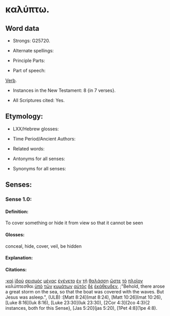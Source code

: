 # καλύπτω.

<!-- Status: S2=Needs2ndReview -->
<!-- Lexica used for edits: BDAG, FFM, LN, A-S -->

## Word data

* Strongs: G25720.


* Alternate spellings:

* Principle Parts: 

* Part of speech: 

[Verb](http://ugg.readthedocs.io/en/latest/verb.html).

* Instances in the New Testament: 8 {in 7 verses}.

* All Scriptures cited: Yes.

## Etymology: 

* LXX/Hebrew glosses: 

* Time Period/Ancient Authors: 

* Related words: 

* Antonyms for all senses:

* Synonyms for all senses: 

## Senses:

### Sense 1.0:

#### Definition: 

To cover something or hide it from view so that it cannot be seen

#### Glosses:

conceal, hide, cover, veil, be hidden

#### Explanation:

#### Citations:

;[καὶ](../G25320/01.md) [ἰδοὺ](../G37080/01.md) [σεισμὸς](../G45780/01.md) [μέγας](../G31730/01.md) [ἐγένετο](../G10960/01.md) [ἐν](../G17220/01.md) [τῇ](../G35880/01.md) [θαλάσσῃ](../G22810/01.md) [ὥστε](../G56200/01.md) [τὸ](../G35880/01.md) [πλοῖον](../G41430/01.md) καλύπτεσθαι [ὑπὸ](../G52590/01.md) [τῶν](../G35880/01.md) [κυμάτων](../G29490/01.md) [αὐτὸς](../G08460/01.md) [δὲ](../G11610/01.md) [ἐκάθευδεν](../G25180/01.md), 
;"Behold, there arose a great storm on the sea, so that the boat was covered with the waves. But Jesus was asleep.",  (ULB)
:[Matt 8:24](mat 8:24),  [Matt 10:26](mat 10:26),  [Luke 8:16](luk 8:16),  [Luke 23:30](luk 23:30),  [2Cor 4:3](2co 4:3){2 instances, both for this Sense},  [Jas 5:20](jas 5:20),  [1Pet 4:8](1pe 4:8).
